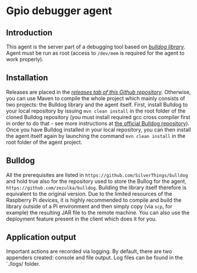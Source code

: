 Gpio debugger agent
===================

Introduction
------------ 
This agent is the server part of a debugging tool based on *[bulldog library](https://github.com/SilverThings/bulldog "Bulldog")*. Agent must be run as root (access to `/dev/mem` is required for the agent to work properly).

Installation
------------
Releases are placed in the *[releases tab of this Github repository](https://github.com/zezulka/GpioDebuggerAgent/releases "releases")*. 
Otherwise, you can use Maven to compile the whole project which mainly consists of 
two projects: the Bulldog library and the agent itself.
First, install Bulldog to your local repository by issuing `mvn clean install`
in the root folder of the cloned Bulldog repository (you must install required
gcc cross compiler first in order to do that - see more instructions at 
[the official Bulldog repository](https://github.com/SilverThings/bulldog)).
Once you have Bulldog installed in your local repository, you can then install
the agent itself again by launching the command `mvn clean install` in the 
root folder of the agent project.

Bulldog
-----------
All the prerequisites are listed in `https://github.com/SilverThings/bulldog` 
and hold true also for the repository used to store the Bullog for the agent, 
`https://github.com/zezulka/bulldog`. Building the library itself therefore is 
equivalent to the original version.
Due to the limited resources of the Raspberry Pi devices, it is highly 
recommended to compile and build the library outside of a Pi environment and 
then simply copy (via `scp`, for example) the resulting JAR file to the remote 
machine. You can also use the deployment feature present in the client which 
does it for you.

Application output
------------------
Important actions are recorded via logging. By default, there are two appenders
created: console and file output. Log files can be found in the `./logs/ folder.
